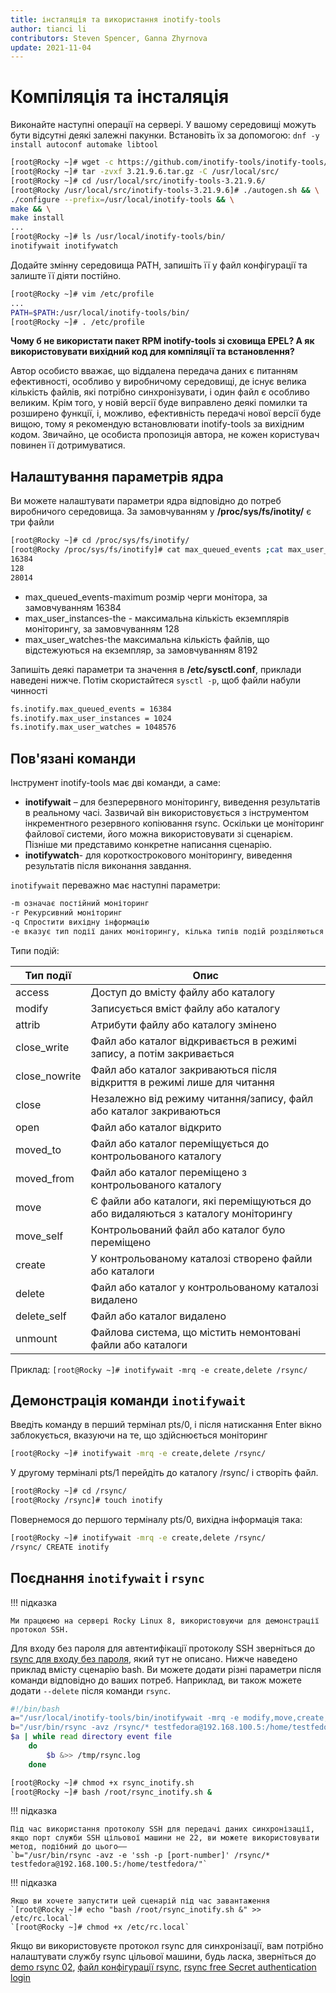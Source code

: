```yaml
---
title: інсталяція та використання inotify-tools
author: tianci li
contributors: Steven Spencer, Ganna Zhyrnova
update: 2021-11-04
---
```


# Компіляція та інсталяція

Виконайте наступні операції на сервері. У вашому середовищі можуть бути відсутні деякі залежні пакунки. Встановіть їх за допомогою: `dnf -y install autoconf automake libtool`

```bash
[root@Rocky ~]# wget -c https://github.com/inotify-tools/inotify-tools/archive/refs/tags/3.21.9.6.tar.gz
[root@Rocky ~]# tar -zvxf 3.21.9.6.tar.gz -C /usr/local/src/
[root@Rocky ~]# cd /usr/local/src/inotify-tools-3.21.9.6/
[root@Rocky /usr/local/src/inotify-tools-3.21.9.6]# ./autogen.sh && \
./configure --prefix=/usr/local/inotify-tools && \
make && \
make install
...
[root@Rocky ~]# ls /usr/local/inotify-tools/bin/
inotifywait inotifywatch
```

Додайте змінну середовища PATH, запишіть її у файл конфігурації та залиште її діяти постійно.

```bash
[root@Rocky ~]# vim /etc/profile
...
PATH=$PATH:/usr/local/inotify-tools/bin/
[root@Rocky ~]# . /etc/profile
```

**Чому б не використати пакет RPM inotify-tools зі сховища EPEL? А як використовувати вихідний код для компіляції та встановлення?**

Автор особисто вважає, що віддалена передача даних є питанням ефективності, особливо у виробничому середовищі, де існує велика кількість файлів, які потрібно синхронізувати, і один файл є особливо великим. Крім того, у новій версії буде виправлено деякі помилки та розширено функції, і, можливо, ефективність передачі нової версії буде вищою, тому я рекомендую встановлювати inotify-tools за вихідним кодом. Звичайно, це особиста пропозиція автора, не кожен користувач повинен її дотримуватися.

## Налаштування параметрів ядра

Ви можете налаштувати параметри ядра відповідно до потреб виробничого середовища. За замовчуванням у **/proc/sys/fs/inotity/** є три файли

```bash
[root@Rocky ~]# cd /proc/sys/fs/inotify/
[root@Rocky /proc/sys/fs/inotify]# cat max_queued_events ;cat max_user_instances ;cat max_user_watches
16384
128
28014
```

* max_queued_events-maximum розмір черги монітора, за замовчуванням 16384
* max_user_instances-the - максимальна кількість екземплярів моніторингу, за замовчуванням 128
* max_user_watches-the максимальна кількість файлів, що відстежуються на екземпляр, за замовчуванням 8192

Запишіть деякі параметри та значення в **/etc/sysctl.conf**, приклади наведені нижче. Потім скористайтеся `sysctl -p`, щоб файли набули чинності

```txt
fs.inotify.max_queued_events = 16384
fs.inotify.max_user_instances = 1024
fs.inotify.max_user_watches = 1048576
```

## Пов'язані команди

Інструмент inotify-tools має дві команди, а саме:
* **inotifywait** – для безперервного моніторингу, виведення результатів в реальному часі. Зазвичай він використовується з інструментом інкрементного резервного копіювання rsync. Оскільки це моніторинг файлової системи, його можна використовувати зі сценарієм. Пізніше ми представимо конкретне написання сценарію.
* **inotifywatch**- для короткострокового моніторингу, виведення результатів після виконання завдання.

`inotifywait` переважно має наступні параметри:

```txt
-m означає постійний моніторинг
-r Рекурсивний моніторинг
-q Спростити вихідну інформацію
-e вказує тип події даних моніторингу, кілька типів подій розділяються комами в статусі англійською мовою
```

Типи подій:

| Тип події     | Опис                                                                              |
| ------------- | --------------------------------------------------------------------------------- |
| access        | Доступ до вмісту файлу або каталогу                                               |
| modify        | Записується вміст файлу або каталогу                                              |
| attrib        | Атрибути файлу або каталогу змінено                                               |
| close_write   | Файл або каталог відкривається в режимі запису, а потім закривається              |
| close_nowrite | Файл або каталог закриваються після відкриття в режимі лише для читання           |
| close         | Незалежно від режиму читання/запису, файл або каталог закриваються                |
| open          | Файл або каталог відкрито                                                         |
| moved_to      | Файл або каталог переміщується до контрольованого каталогу                        |
| moved_from    | Файл або каталог переміщено з контрольованого каталогу                            |
| move          | Є файли або каталоги, які переміщуються до або видаляються з каталогу моніторингу |
| move_self     | Контрольований файл або каталог було переміщено                                   |
| create        | У контрольованому каталозі створено файли або каталоги                            |
| delete        | Файл або каталог у контрольованому каталозі видалено                              |
| delete_self   | Файл або каталог видалено                                                         |
| unmount       | Файлова система, що містить немонтовані файли або каталоги                        |

Приклад: `[root@Rocky ~]# inotifywait -mrq -e create,delete /rsync/`

## Демонстрація команди `inotifywait`

Введіть команду в перший термінал pts/0, і після натискання Enter вікно заблокується, вказуючи на те, що здійснюється моніторинг

```bash
[root@Rocky ~]# inotifywait -mrq -e create,delete /rsync/

```

У другому терміналі pts/1 перейдіть до каталогу /rsync/ і створіть файл.

```bash
[root@Rocky ~]# cd /rsync/
[root@Rocky /rsync]# touch inotify
```

Повернемося до першого терміналу pts/0, вихідна інформація така:

```bash
[root@Rocky ~]# inotifywait -mrq -e create,delete /rsync/
/rsync/ CREATE inotify
```

## Поєднання `inotifywait` і `rsync`

!!! підказка

    Ми працюємо на сервері Rocky Linux 8, використовуючи для демонстрації протокол SSH.

Для входу без пароля для автентифікації протоколу SSH зверніться до [rsync для входу без пароля](05_rsync_authentication-free_login.md), який тут не описано. Нижче наведено приклад вмісту сценарію bash. Ви можете додати різні параметри після команди відповідно до ваших потреб. Наприклад, ви також можете додати `--delete` після команди `rsync`.

```bash
#!/bin/bash
a="/usr/local/inotify-tools/bin/inotifywait -mrq -e modify,move,create,delete /rsync/"
b="/usr/bin/rsync -avz /rsync/* testfedora@192.168.100.5:/home/testfedora/"
$a | while read directory event file
    do
        $b &>> /tmp/rsync.log
    done
```

```bash
[root@Rocky ~]# chmod +x rsync_inotify.sh
[root@Rocky ~]# bash /root/rsync_inotify.sh &
```

!!! підказка

    Під час використання протоколу SSH для передачі даних синхронізації, якщо порт служби SSH цільової машини не 22, ви можете використовувати метод, подібний до цього——
    `b="/usr/bin/rsync -avz -e 'ssh -p [port-number]' /rsync/* testfedora@192.168.100.5:/home/testfedora/"`

!!! підказка

    Якщо ви хочете запустити цей сценарій під час завантаження
    `[root@Rocky ~]# echo "bash /root/rsync_inotify.sh &" >> /etc/rc.local`
    `[root@Rocky ~]# chmod +x /etc/rc.local`

Якщо ви використовуєте протокол rsync для синхронізації, вам потрібно налаштувати службу rsync цільової машини, будь ласка, зверніться до [demo rsync 02](03_rsync_demo02.md), [файл конфігурації rsync](04_rsync_configure.md), [rsync free Secret authentication login](05_rsync_authentication-free_login.md)
